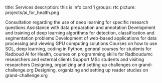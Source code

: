 title: Services
description: this is info card 1
groups: rtc
picture: projects/ai_for_health.png

Consultation regarding the use of deep learning for specific research questions
Assistance with data preparation and annotation
Development and training of deep learning algorithms for detection, classification and segmentation problems
Development of web-based applications for data processing and viewing
GPU computing solutions
Courses on how to use SOL, deep learning, coding in Python, general courses for students for Radboud AI for Health, courses on programming skills for Radboudumc researchers and external clients
Support MSc students and visiting researchers
Designing, organizing and setting up challenges on grand-challenge.org
Designing, organizing and setting up reader studies on grand-challenge.org
